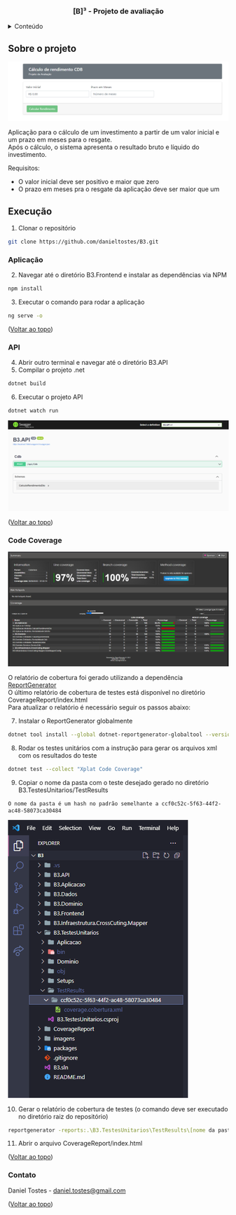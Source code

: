 <a name="readme-top"></a>
<h3 align="center">[B]³ - Projeto de avaliação</h3>

<!-- Tabela de conteúdo -->
<details>
  <summary>Conteúdo</summary>
  <ol>
    <li><a href="#sobre-o-projeto">Sobre o projeto</a></li>
    <li>
      <a href="#execução">Execução</a>
      <ul><li><a href="#aplicação">Aplicação</a></li></ul>
      <ul><li><a href="#api">API</a></li></ul>
    </li>
    <li><a href="#code-coverage">Code Coverage</a></li>
    <li><a href="#contato">Contato</a></li>
  </ol>
</details>

<!-- Sobre o projeto -->
## Sobre o projeto
![Screenshot da aplicação](imagens/aplicacao.png)

Aplicação para o cálculo de um investimento a partir de um valor inicial e um prazo em meses para o resgate. <br>
Após o cálculo, o sistema apresenta o resultado bruto e líquido do investimento.

Requisitos:
* O valor inicial deve ser positivo e maior que zero
* O prazo em meses pra o resgate da aplicação deve ser maior que um

<!-- Execução -->
## Execução
1. Clonar o repositório
```sh
git clone https://github.com/danieltostes/B3.git
```

### Aplicação
2. Navegar até o diretório B3.Frontend e instalar as dependências via NPM
```sh
npm install
```

3. Executar o comando para rodar a aplicação
```sh
ng serve -o
```

<p>(<a href="#readme-top">Voltar ao topo</a>)</p>

### API
4. Abrir outro terminal e navegar até o diretório B3.API
5. Compilar o projeto .net
```sh
dotnet build
```

6. Executar o projeto API
```sh
dotnet watch run
```
![Screenshot da api](imagens/api.png)

<p>(<a href="#readme-top">Voltar ao topo</a>)</p>

<!-- Code Coverage -->
### Code Coverage
![Screenshot code coverage](imagens/cobertura.png)

O relatório de cobertura foi gerado utilizando a dependência <a href="https://reportgenerator.io/usage">ReportGenerator</a> <br>
O último relatório de cobertura de testes está disponível no diretório CoverageReport/index.html <br>
Para atualizar o relatório é necessário seguir os passos abaixo:

7. Instalar o ReportGenerator globalmente
```sh
dotnet tool install --global dotnet-reportgenerator-globaltool --version 5.1.25
```

8. Rodar os testes unitários com a instrução para gerar os arquivos xml com os resultados do teste
```sh
dotnet test --collect "Xplat Code Coverage"
```

9. Copiar o nome da pasta com o teste desejado gerado no diretório B3.TestesUnitarios/TestResults
```
O nome da pasta é um hash no padrão semelhante a ccf0c52c-5f63-44f2-ac48-58073ca30484
```
![Screenshot TestResults](imagens/testresults.png)

10. Gerar o relatório de cobertura de testes (o comando deve ser executado no diretório raiz do repositório)
```sh
reportgenerator -reports:.\B3.TestesUnitarios\TestResults\[nome da pasta dos testes unitários]\coverage.cobertura.xml -targetdir:CoverageReport
```

11. Abrir o arquivo CoverageReport/index.html

<p>(<a href="#readme-top">Voltar ao topo</a>)</p>

### Contato
Daniel Tostes - daniel.tostes@gmail.com

<p>(<a href="#readme-top">Voltar ao topo</a>)</p>
